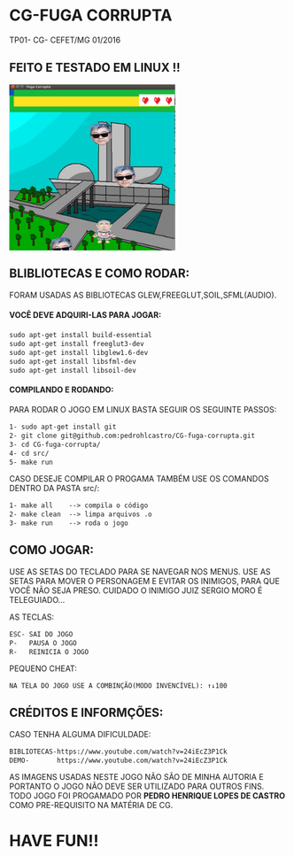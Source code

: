 # CG-FUGA CORRUPTA
TP01- CG- CEFET/MG 01/2016

<h2>FEITO E TESTADO EM LINUX !!</h2>

<img align="center" src="https://github.com/pedrohlcastro/CG-fuga-corrupta/blob/master/screenshots/jogo.png?raw=true" width="300" height="300"/>

<h2>BLIBLIOTECAS E COMO RODAR:</h2>

FORAM USADAS AS BIBLIOTECAS GLEW,FREEGLUT,SOIL,SFML(AUDIO).
<h4>VOCÊ DEVE ADQUIRI-LAS PARA JOGAR:</h4>
	
	sudo apt-get install build-essential
	sudo apt-get install freeglut3-dev
	sudo apt-get install libglew1.6-dev
	sudo apt-get install libsfml-dev
	sudo apt-get install libsoil-dev

<h4>COMPILANDO E RODANDO:</h4>

PARA RODAR O JOGO EM LINUX BASTA SEGUIR OS SEGUINTE PASSOS:
	
	1- sudo apt-get install git
	2- git clone git@github.com:pedrohlcastro/CG-fuga-corrupta.git
	3- cd CG-fuga-corrupta/
	4- cd src/
	5- make run

CASO DESEJE COMPILAR O PROGAMA TAMBÉM USE OS COMANDOS DENTRO DA PASTA src/:

	1- make all    --> compila o código
	2- make clean  --> limpa arquivos .o
	3- make run    --> roda o jogo

<h2>COMO JOGAR:</h2>
USE AS SETAS DO TECLADO PARA SE NAVEGAR NOS MENUS.
USE AS SETAS PARA MOVER O PERSONAGEM E EVITAR OS INIMIGOS, PARA QUE VOCÊ NÃO SEJA PRESO. CUIDADO O INIMIGO JUIZ SERGIO MORO É TELEGUIADO...

AS TECLAS:

	ESC- SAI DO JOGO
	P-   PAUSA O JOGO
	R-   REINICIA O JOGO

PEQUENO CHEAT:

	NA TELA DO JOGO USE A COMBINÇÃO(MODO INVENCÍVEL): ↑↓100

<h2>CRÉDITOS E INFORMÇÕES:</h2>
CASO TENHA ALGUMA DIFICULDADE:
		
	BIBLIOTECAS-https://www.youtube.com/watch?v=24iEcZ3P1Ck
	DEMO-	    https://www.youtube.com/watch?v=24iEcZ3P1Ck
	
AS IMAGENS USADAS NESTE JOGO NÃO SÃO DE MINHA AUTORIA E PORTANTO O JOGO NÃO DEVE SER UTILIZADO PARA OUTROS FINS. TODO JOGO FOI PROGAMADO POR <strong>PEDRO HENRIQUE LOPES DE CASTRO</strong> COMO PRE-REQUISITO NA MATÉRIA DE CG.

<h1>HAVE FUN!!</h1>
	
	


